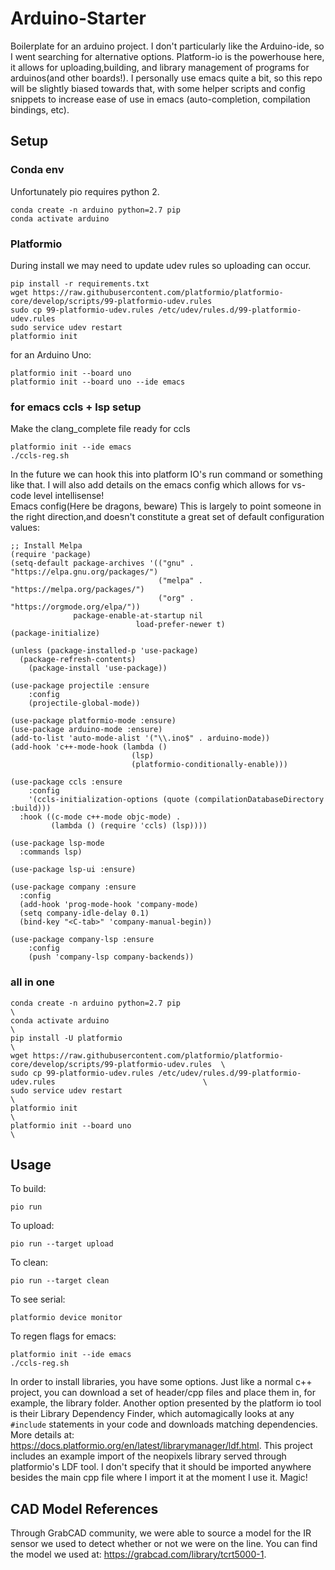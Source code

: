 # Arduino-Starter
Boilerplate for an arduino project. I don't particularly like the Arduino-ide,
so I went searching for alternative options. Platform-io is the powerhouse here,
it allows for uploading,building, and library management of programs for
arduinos(and other boards!). I personally use emacs quite a bit, so this repo
will be slightly biased towards that, with some helper scripts and config
snippets to increase ease of use in emacs (auto-completion, compilation
bindings, etc).

## Setup

### Conda env
Unfortunately pio requires python 2.

``` shell
conda create -n arduino python=2.7 pip
conda activate arduino
```
### Platformio
During install we may need to update udev rules so uploading can occur.  
``` shell
pip install -r requirements.txt
wget https://raw.githubusercontent.com/platformio/platformio-core/develop/scripts/99-platformio-udev.rules
sudo cp 99-platformio-udev.rules /etc/udev/rules.d/99-platformio-udev.rules
sudo service udev restart
platformio init
```  
for an Arduino Uno:

``` shell
platformio init --board uno
platformio init --board uno --ide emacs
```
### for emacs ccls + lsp setup

Make the clang_complete file ready for ccls  
``` shell
platformio init --ide emacs
./ccls-reg.sh
```  
In the future we can hook this into platform IO's run command or something like that. I will also add details on the emacs config which allows for vs-code level intellisense!  
Emacs config(Here be dragons, beware) This is largely to point someone in the right direction,and doesn't constitute a great set of default configuration values:   

``` emacs-lisp
;; Install Melpa
(require 'package)
(setq-default package-archives '(("gnu" . "https://elpa.gnu.org/packages/")
                                 ("melpa" . "https://melpa.org/packages/")
                                 ("org" . "https://orgmode.org/elpa/"))
              package-enable-at-startup nil
							load-prefer-newer t)
(package-initialize)

(unless (package-installed-p 'use-package)
  (package-refresh-contents)
	(package-install 'use-package))

(use-package projectile :ensure
	:config
	(projectile-global-mode))

(use-package platformio-mode :ensure)
(use-package arduino-mode :ensure)
(add-to-list 'auto-mode-alist '("\\.ino$" . arduino-mode))
(add-hook 'c++-mode-hook (lambda ()
                           (lsp)
                           (platformio-conditionally-enable)))

(use-package ccls :ensure
	:config
	'(ccls-initialization-options (quote (compilationDatabaseDirectory :build)))
  :hook ((c-mode c++-mode objc-mode) .
         (lambda () (require 'ccls) (lsp))))

(use-package lsp-mode
  :commands lsp)

(use-package lsp-ui :ensure)

(use-package company :ensure
  :config
  (add-hook 'prog-mode-hook 'company-mode)
  (setq company-idle-delay 0.1)
  (bind-key "<C-tab>" 'company-manual-begin))

(use-package company-lsp :ensure
	:config
	(push 'company-lsp company-backends))
```

### all in one

``` shell
conda create -n arduino python=2.7 pip                                                                      \
conda activate arduino                                                                                      \
pip install -U platformio                                                                                   \
wget https://raw.githubusercontent.com/platformio/platformio-core/develop/scripts/99-platformio-udev.rules  \
sudo cp 99-platformio-udev.rules /etc/udev/rules.d/99-platformio-udev.rules                                 \
sudo service udev restart                                                                                   \
platformio init                                                                                             \
platformio init --board uno                                                                                 \
```

## Usage

To build:  
``` shell
pio run
```  
To upload:  
``` shell
pio run --target upload
```  
To clean:  
``` shell
pio run --target clean
```  
To see serial:  
``` shell
platformio device monitor
```  
To regen flags for emacs:  

``` shell
platformio init --ide emacs
./ccls-reg.sh
```
  
In order to install libraries, you have some options. Just like a normal c++
project, you can download a set of header/cpp files and place them in, for
example, the library folder. Another option presented by the platform io tool is
their Library Dependency Finder, which automagically looks at any `#include`
statements in your code and downloads matching dependencies. More details at:
<https://docs.platformio.org/en/latest/librarymanager/ldf.html>. This project
includes an example import of the neopixels library served through platformio's
LDF tool. I don't specify that it should be imported anywhere besides the main
cpp file where I import it at the moment I use it. Magic!

## CAD Model References

Through GrabCAD community, we were able to source a model for the IR sensor we used to detect whether or not we were on the line. You can find the model we used at: <https://grabcad.com/library/tcrt5000-1>.
